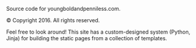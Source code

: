 Source code for youngboldandpenniless.com.

© Copyright 2016. All rights reserved.

Feel free to look around!  This site has a custom-designed system (Python, Jinja) for building the static pages from a collection of templates.
